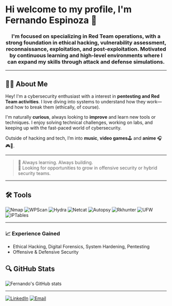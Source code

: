 # Hi welcome to my profile, I'm Fernando Espinoza 👋

<h3 align="center">
I'm focused on specializing in Red Team operations, with a strong foundation in ethical hacking, vulnerability assessment, reconnaissance, exploitation, and post-exploitation. Motivated by continuous learning and high-level environments where I can expand my skills through attack and defense simulations.
</h3>

---

## 👨‍💻 About Me

Hey! I'm a cybersecurity enthusiast with a interest in **pentesting and Red Team activities**. I love diving into systems to understand how they work—and how to break them (ethically, of course).

I'm naturally **curious**, always looking to **improve** and learn new tools or techniques. I enjoy solving technical challenges, working on labs, and keeping up with the fast-paced world of cybersecurity.

Outside of hacking and tech, I’m into **music**, **video games**🕹️ and **anime** 🎧🎮🎌.

---

> 🚀 Always learning. Always building.  
> 🎯 Looking for opportunities to grow in offensive security or hybrid security teams.

---

## 🛠️ Tools

![Nmap](https://img.shields.io/badge/Nmap-00599C?style=flat&logo=gnubash&logoColor=white)
![WPScan](https://img.shields.io/badge/WPScan-CC0000?style=flat&logo=wordpress&logoColor=white)
![Hydra](https://img.shields.io/badge/Hydra-222222?style=flat&logo=hackthebox&logoColor=white)
![Netcat](https://img.shields.io/badge/Netcat-000000?style=flat&logo=gnubash&logoColor=white)
![Autopsy](https://img.shields.io/badge/Autopsy-CC0000?style=flat&logo=security&logoColor=white)
![Rkhunter](https://img.shields.io/badge/Rkhunter-800000?style=flat&logo=linux&logoColor=white)
![UFW](https://img.shields.io/badge/UFW-333333?style=flat&logo=linux&logoColor=white)
![IPTables](https://img.shields.io/badge/IPTables-4E4E4E?style=flat&logo=linux&logoColor=white)

---

### 📈 Experience Gained
- Ethical Hacking, Digital Forensics, System Hardening, Pentesting
- Offensive & Defensive Security

## 🔍  GitHub Stats

![Fernando's GitHub stats](https://github-readme-stats.vercel.app/api?username=FernandoEz37&show_icons=true&theme=tokyonight)

---

[![LinkedIn](https://img.shields.io/badge/LinkedIn-blue?logo=linkedin&style=flat)](https://www.linkedin.com/in/fernando-espinoza-arias)
[![Email](https://img.shields.io/badge/Email-white?logo=gmail&style=flat)](mailto:fernandoezarias@gmail.com)
